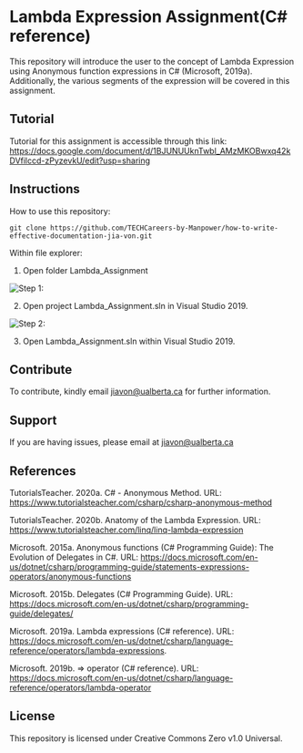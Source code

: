 Lambda Expression Assignment(C# reference)
========
This repository will introduce the user to the concept of Lambda Expression using Anonymous function expressions in C# (Microsoft, 2019a).
Additionally, the various segments of the expression will be covered in this assignment. 

Tutorial
--------
Tutorial for this assignment is accessible through this link: https://docs.google.com/document/d/1BJUNUUknTwbl_AMzMKOBwxq42kDVfilccd-zPyzevkU/edit?usp=sharing

Instructions
--------
How to use this repository:

    git clone https://github.com/TECHCareers-by-Manpower/how-to-write-effective-documentation-jia-von.git

Within file explorer:

1. Open folder Lambda_Assignment

![Step 1: ](https://github.com/TECHCareers-by-Manpower/how-to-write-effective-documentation-jia-von/blob/master/Images/Step1.PNG)

2. Open project Lambda_Assignment.sln in Visual Studio 2019.

![Step 2: ](https://github.com/TECHCareers-by-Manpower/how-to-write-effective-documentation-jia-von/blob/master/Images/Step2.PNG)

3. Open Lambda_Assignment.sln within Visual Studio 2019.

Contribute
----------

To contribute, kindly email jiavon@ualberta.ca for further information. 

Support
-------

If you are having issues, please email at jiavon@ualberta.ca

References
-------

TutorialsTeacher. 2020a. C# - Anonymous Method. URL: https://www.tutorialsteacher.com/csharp/csharp-anonymous-method

TutorialsTeacher. 2020b. Anatomy of the Lambda Expression. URL: https://www.tutorialsteacher.com/linq/linq-lambda-expression

Microsoft. 2015a. Anonymous functions (C# Programming Guide): The Evolution of Delegates in C#. URL: https://docs.microsoft.com/en-us/dotnet/csharp/programming-guide/statements-expressions-operators/anonymous-functions

Microsoft. 2015b. Delegates (C# Programming Guide). URL: https://docs.microsoft.com/en-us/dotnet/csharp/programming-guide/delegates/

Microsoft. 2019a. Lambda expressions (C# reference). URL: https://docs.microsoft.com/en-us/dotnet/csharp/language-reference/operators/lambda-expressions. 

Microsoft. 2019b. => operator (C# reference). URL: https://docs.microsoft.com/en-us/dotnet/csharp/language-reference/operators/lambda-operator

License
-------

This repository is licensed under Creative Commons Zero v1.0 Universal. 